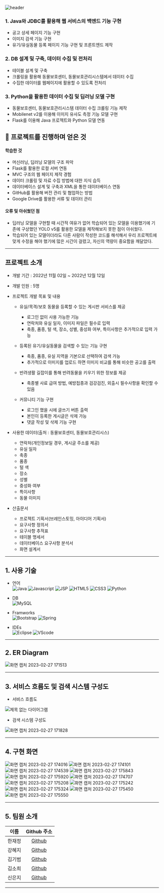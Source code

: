 ![header](https://capsule-render.vercel.app/api?type=transparent&height=100&text=나의%20역할%20:%20Java,%20DB,%20Python&fontColor=0055ff&fontSize=50)
<!-- 나의 역할을 바로바로 띄워서 먼저 부각시켜 보여준 후 프로젝트 소개로 넘겨라 -->
### 1. Java와 JDBC를 활용해 웹 서비스의 백엔드 기능 구현
- 공고 상세 페이지 기능 구현
- 이미지 검색 기능 구현
- 유기/유실동물 등록 페이지 기능 구현 및 프론트엔드 제작

### 2. DB 설계 및 구축, 데이터 수집 및 전처리
- 테이블 설계 및 구축
- 크롤링을 활용해 동물보호센터, 동물보호관리시스템에서 데이터 수집
- 수집한 데이터를 웹페이지에 활용할 수 있도록 전처리
### 3. Python을 활용한 데이터 수집 및 딥러닝 모델 구현
- 동물보호센터, 동물보호관리시스템 데이터 수집 크롤링 기능 제작
- Mobilenet v2를 이용해 이미지 유사도 측정 기능 모델 구현
- Flask를 이용해 Java 프로젝트와 Python 모델 연동

## 📜 프로젝트를 진행하며 얻은 것
#### 학습한 것
  - 머신러닝, 딥러닝 모델의 구조 파악
  - Flask를 활용한 로컬 서버 연동
  - MVC 구조의 웹 페이지 제작 경험
  - 데이터 크롤링 및 자료 수집 방법에 대한 지식 습득
  - 데이터베이스 설계 및 구축과 XML을 통한 데이터베이스 연동
  - GitHub를 활용해 버전 관리 및 협업하는 방법
  - Google Drive를 활용한 서류 및 데이터 관리

#### 오류 및 아쉬웠던 점
  - 딥러닝 모델을 구현할 때 시간적 여유가 없어 학습되어 있는 모델을 이용했기에 기존에 구상했던 YOLO v5를 활용한 모델을 제작해보지 못한 점이 아쉬웠다.
  - 학습되어 있는 모델이더라도 다른 사람이 작성한 코드를 해석해서 우리 프로젝트에 맞게 수정을 해야 했기에 많은 시간이 걸렸고, 자신의 역량이 중요함을 깨달았다.
---

## 프로젝트 소개

- 개발 기간 : 2022년 11월 02일 ~ 2022년 12월 12일
- 개발 인원 : 5명

- 프로젝트 개발 목표 및 내용
  - 유실/목격/보호 동물을 등록할 수 있는 게시판 서비스를 제공   
    - 로그인 없이 사용 가능한 기능   
    - 연락처와 유실 일자, 이미지 파일은 필수로 입력
    - 축종, 품종, 털 색, 장소, 성별, 중성화 여부, 특이사항은 추가적으로 입력 가능

  - 등록된 유기/유실동물을 검색할 수 있는 기능 구현   
    - 축종, 품종, 유실 지역을 기본으로 선택하여 검색 가능
    - 추가적으로 이미지를 업로드 하면 이미지 비교를 통해 비슷한 공고를 출력 

  - 반려생활 길잡이를 통해 반려동물을 키우기 위한 정보를 제공
    - 축종별 사료 급여 방법, 예방접종과 검강검진, 외출시 필수사항을 확인할 수 있음
  
  - 커뮤니티 기능 구현
    - 로그인 했을 시에 글쓰기 버튼 출력
    - 본인이 등록한 게시글은 삭제 가능
    - 댓글 작성 및 삭제 기능 구현

- 사용한 데이터(출처 : 동물보호센터, 동물보호관리시스)
  - 연락처(개인정보일 경우, 게시글 주소를 제공)
  - 유실 일자
  - 축종
  - 품종
  - 털 색
  - 장소
  - 성별
  - 중성화 여부
  - 특이사항
  - 동물 이미지

- 산출문서   
  - 프로젝트 기획서(브레인스토밍, 아이디어 기획서)
  - 요구사항 정의서
  - 요구사항 추적표
  - 테이블 명세서
  - 데이터베이스 요구사항 분석서
  - 화면 설계서

---

## 1. 사용 기술
- 언어   
![Java](https://img.shields.io/badge/JAVA-007396?style=for-the-badge&logo=java&logoColor=white)
![Javascript](https://img.shields.io/badge/javascript-%23323330.svg?style=for-the-badge&logo=javascript&logoColor=%23F7DF1E)
![JSP](https://img.shields.io/badge/JSP-%2300599C.svg?style=for-the-badge&logoColor=white)
![HTML5](https://img.shields.io/badge/html5-%23E34F26.svg?style=for-the-badge&logo=html5&logoColor=white)
![CSS3](https://img.shields.io/badge/css3-%231572B6.svg?style=for-the-badge&logo=css3&logoColor=white)
![Python](https://img.shields.io/badge/Python-3776AB?style=for-the-badge&logo=Python&logoColor=white)

- DB   
![MySQL](https://img.shields.io/badge/mysql-4479A1?style=for-the-badge&logo=mysql&logoColor=white)

- Framworks   
![Bootstrap](https://img.shields.io/badge/bootstrap-%23563D7C.svg?style=for-the-badge&logo=bootstrap&logoColor=white)
![Spring](https://img.shields.io/badge/Spring-6DB33F?style=for-the-badge&logo=Spring&logoColor=white)

- IDEs   
![Eclipse](https://img.shields.io/badge/Eclipse-FE7A16.svg?style=for-the-badge&logo=Eclipse&logoColor=white)
![VScode](https://img.shields.io/badge/VSCode-007ACC?style=for-the-badge&logo=VisualStudioCode&logoColor=white)

---

## 2. ER Diagram

![화면 캡처 2023-02-27 171513](https://user-images.githubusercontent.com/107980423/221509700-aac5e4fe-9085-470e-9fe4-d3f110b6e8b2.png)

---

## 3. 서비스 흐름도 및 검색 시스템 구성도
- 서비스 흐름도   

![제목 없는 다이어그램](https://user-images.githubusercontent.com/107980423/221509902-d258e01a-0acb-41fd-9779-a8e3f96fc993.png)

- 검색 시스템 구성도   

![화면 캡처 2023-02-27 171828](https://user-images.githubusercontent.com/107980423/221510301-01a8b575-cef3-4a69-afe1-b2266514fc79.png)

---

## 4. 구현 화면


![화면 캡처 2023-02-27 174016](https://user-images.githubusercontent.com/107980423/221518951-21e434f8-6eaf-4958-9a04-058336fa4bd5.png)
![화면 캡처 2023-02-27 174101](https://user-images.githubusercontent.com/107980423/221518976-8e9d5394-ab1e-43c1-93c4-bd261bf72c65.png)
![화면 캡처 2023-02-27 174539](https://user-images.githubusercontent.com/107980423/221518992-9b113bf1-a1f7-4565-b1b9-096a4bcac839.png)
![화면 캡처 2023-02-27 175843](https://user-images.githubusercontent.com/107980423/221519052-33f3ca77-e28f-4472-877e-e4d94462d995.png)
![화면 캡처 2023-02-27 175920](https://user-images.githubusercontent.com/107980423/221519061-95fa031f-6048-42cc-8826-e2940d143ed8.png)
![화면 캡처 2023-02-27 174707](https://user-images.githubusercontent.com/107980423/221519067-dfecbee1-c422-4fef-bb15-2b943a55f1d4.png)
![화면 캡처 2023-02-27 175208](https://user-images.githubusercontent.com/107980423/221519073-7ebe8e69-7341-4253-9b29-e6772f0556e9.png)
![화면 캡처 2023-02-27 175242](https://user-images.githubusercontent.com/107980423/221519079-87323e03-cdc8-49e7-9a9f-dcf52983a1b9.png)
![화면 캡처 2023-02-27 175324](https://user-images.githubusercontent.com/107980423/221519089-a348eb3f-7d05-4de3-a424-a065a3903ef0.png)
![화면 캡처 2023-02-27 175450](https://user-images.githubusercontent.com/107980423/221519099-e21c2b8e-5c57-4724-91bb-ea0172bf0d60.png)
![화면 캡처 2023-02-27 175550](https://user-images.githubusercontent.com/107980423/221519105-eb147f87-edda-41f9-9135-17c982feacf4.png)



---

## 5. 팀원 소개
|  이름  | Github 주소 |
| :----: | :-----------: |
| 한재정 | [Github](https://github.com/hanjaejeong) |
| 강혜지 | [Github](https://github.com/kkangji99) |
| 김기범 | [Github](https://github.com/colaage23) |
| 김소희 | [Github](https://github.com/kimsh100gun) |
| 신은지 | [Github](https://github.com/ejshin1016)  |

---


